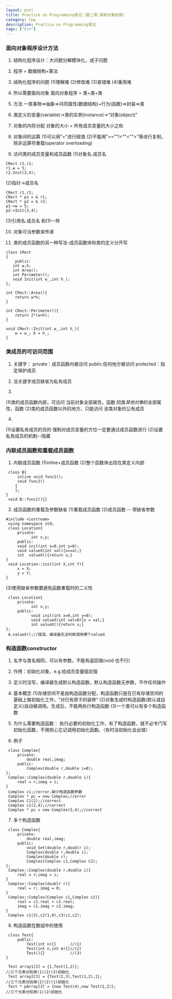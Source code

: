 ```yaml
---
layout: post
title: Practice on Programming笔记（第二周:类和对象初探）
category: Cpp
description: Practice on Programming笔记
tags: ["C++"]
---
```


### 面向对象程序设计方法

1. 结构化程序设计：大问题分解模块化，成子问题

2. 程序 = 数据结构+算法

3. 结构化程序的问题
(1)理解难
(2)修改难
(3)查错难
(4)重用难

4. 所以需要面向对象
面向对象程序 = 类+类+类

5. 方法
一类事物=>抽象=>共同属性(数据结构)+行为(函数)=>封装=>类

6. 类定义的变量(variable)->类的实例(instance)->“对象(object)”

7. 对象的内存分配
对象的大小 = 所有成员变量的大小之和

8. 对象间的运算
(1)可以用"="进行赋值
(2)不能用"==""!=""<"">"等进行复制，除非运算符重载(operator overloading)

9. 访问类的成员变量和成员函数
(1)对象名.成员名

```
CRect r1,r2;
r1.w = 5;
r2.Init(3,4);
```

(2)指针->成员名

```
CRect r1,r2;
CRect * p1 = & r1;
CRect * p2 = & r2;
p1->w = 5;
p2->Init(3,4);
```

(3)引用名.成员名
和(1)一样

10. 对象可当参数来传递

11. 类的成员函数的另一种写法-成员函数体和类的定义分开写

```
class CRect
{
    public:  
   int w,h;  
   int Area();  
   int Perimeter();  
   void Init(int w_,int h_);  
};  

int CRect::Area(){  
    return w*h;  
}  

int CRect::Perimeter(){  
    return 2*(w+h);  
}  

void CRect::Init(int w_,int h_){  
    w = w_; h = h_;  
}  
```

### 类成员的可访问范围

1. 关键字：
private：成员函数内被访问
public:任何地方被访问
protected：指定保护成员 

2. 没关键字成员缺省为私有成员

3. 
(1)类的成员函数内部，可访问
当前对象全部属性，函数
同类*其他对象*的全部属性，函数
(2)类的成员函数以外的地方，只能访问
该类对象的公有成员

4. 
(1)设置私有成员的目的
强制对成员变量的方位一定要通过成员函数进行
(2)设置私有成员的机制--隐藏

### 内联成员函数和重载成员函数
1. 内联成员函数
(1)inline+成员函数
(2)整个函数体出现在类定义内部

```
 class B{  
     inline void func1();  
     void func2()  
    {  
    };  
}     
 void B::func1(){}  
 ```
 

2. 成员函数的重载及参数缺省
(1)重载成员函数
(2)成员函数 -- 带缺省参数

```
#include <iostream>  
 using namespace std;  
 class Location{  
     private:  
           int x,y;  
     public:  
     void init(int x=0,int y=0);  
     void valueX(int val){x=val;}  
     int  valueX(){return x;}  
}  
 void Location::init(int X,int Y){  
     x = X;  
     y = Y;  
}  
```

(3)使用缺省参数要避免函数重载时的二义性

```
 class Location{  
     private:  
           int x,y;  
     public:  
           void init(int x=0,int y=0);  
           void valueX(int val=0){x = val;}  
           int valueX(){return x;}  
};  
 A.valueX();//错误，编译器无法判断调用哪个valueX 
``` 

### 构造函数constructor

1. 名字与类名相同，可以有参数，不能有返回值(void 也不行)

2. 作用：初始化对象，e.g.给成员变量赋初值

3. 定义时没写，编译器生成默认构造函数，默认构造函数无参数，不作任何操作

4. 基本概念
(1)存储空间不是由构造函数分配，构造函数只是在已有存储空间的基础上做初始化工作，“对已有房子的装修”
(2)对象生成时构造函数(默认或自定义)自动被调用。生成后，不能再执行构造函数
(3)一个类可以有多个构造函数

5. 为什么需要构造函数：
执行必要的初始化工作，有了构造函数，就不必专门写初始化函数，不用担心忘记调用初始化函数。（有时没初始化会出错）

6. 例子

```
 class Complex{  
     private:  
         double real,imag;  
     public:  
         Complex(double r,double i=0);  
};  
 Complex::Complex(double r,double i){  
     real = r;imag = i;  
}  
 Complex c1;//error,缺少构造函数参数   
 Complex * pc = new Complex;//error   
 Complex C1(2);//correct   
 Complex c1(2,4);//correct   
 Complex * pc = new Complex(3,4);//correct  
``` 

7. 多个构造函数

```
 class Complex{  
     private:  
         double real,imag;  
     public:  
         void Set(double r,doublr i);  
         Complex(double r,double i);  
         Complex(double r);  
         Complex(Complex c1,Complex C2);  
};  
 Complex::Complex(double r,double i){  
     real = r;imag = i;  
}  
 Complex::Complex(doublr r){  
     real = r; imag = 0;  
}
 Complex::Complex(Complex c1,Complex c2){  
     real = c1.real + c2.real;  
     imag = c1.imag + c2.imag;  
}  
 Complex c1(3),c2(1,0),c3(c1,c2);  
```
 
8. 构造函数在数组中的使用

```
 class Test{  
     public:  
         Test(int n){}      //(1)  
         Test(int n,int m){}//(2)  
         Test(){}           //(3)  
} 
 
 Test array1[3] = {1,Test(1,2)};    
//三个元素分别用(1)(2)(3)初始化   
 Test array2[3] = {Test(2,3),Test(1,2),1};  
//三个元素分别用(2)(2)(1)初始化  
 Test * pArray[3] = {new Test(4),new Test(1,2)};  
//三个元素分别用(1)(2)初始化   
```
